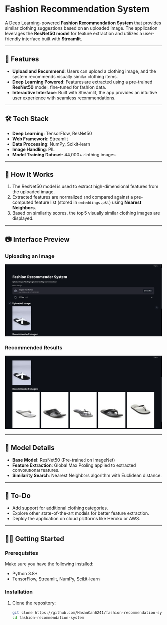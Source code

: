 # Fashion Recommendation System  

A Deep Learning-powered **Fashion Recommendation System** that provides similar clothing suggestions based on an uploaded image. The application leverages the **ResNet50 model** for feature extraction and utilizes a user-friendly interface built with **Streamlit**.  

---

## 🎯 Features  

- **Upload and Recommend**: Users can upload a clothing image, and the system recommends visually similar clothing items.  
- **Deep Learning Powered**: Features are extracted using a pre-trained **ResNet50** model, fine-tuned for fashion data.  
- **Interactive Interface**: Built with Streamlit, the app provides an intuitive user experience with seamless recommendations.  

---

## 🛠️ Tech Stack  

- **Deep Learning**: TensorFlow, ResNet50  
- **Web Framework**: Streamlit  
- **Data Processing**: NumPy, Scikit-learn  
- **Image Handling**: PIL  
- **Model Training Dataset**: 44,000+ clothing images  

---

## 🚀 How It Works  

1. The ResNet50 model is used to extract high-dimensional features from the uploaded image.  
2. Extracted features are normalized and compared against a pre-computed feature list (stored in `embeddings.pkl`) using **Nearest Neighbors**.  
3. Based on similarity scores, the top 5 visually similar clothing images are displayed.  

---

## 📷 Interface Preview  

### Uploading an Image  
<img src="images/model-1.png" width="600">  

### Recommended Results  
<img src="images/model-2.png" width="600">  

---

## 🧠 Model Details  

- **Base Model**: ResNet50 (Pre-trained on ImageNet)  
- **Feature Extraction**: Global Max Pooling applied to extracted convolutional features.  
- **Similarity Search**: Nearest Neighbors algorithm with Euclidean distance.  

---

## 📌 To-Do  

- Add support for additional clothing categories.  
- Explore other state-of-the-art models for better feature extraction.  
- Deploy the application on cloud platforms like Heroku or AWS.  

---

## 🧑‍💻 Getting Started  

### Prerequisites  

Make sure you have the following installed:  
- Python 3.8+  
- TensorFlow, Streamlit, NumPy, Scikit-learn  

### Installation  

1. Clone the repository:  
   ```bash
   git clone https://github.com/HasanCan6241/fashion-recommendation-system.git  
   cd fashion-recommendation-system  
